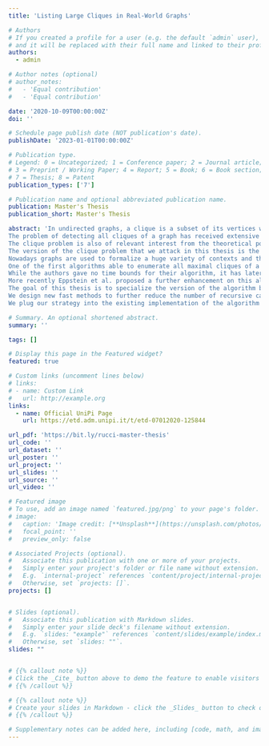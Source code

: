 ```yaml
---
title: 'Listing Large Cliques in Real-World Graphs'

# Authors
# If you created a profile for a user (e.g. the default `admin` user), write the username (folder name) here
# and it will be replaced with their full name and linked to their profile.
authors:
  - admin

# Author notes (optional)
# author_notes:
#   - 'Equal contribution'
#   - 'Equal contribution'

date: '2020-10-09T00:00:00Z'
doi: ''

# Schedule page publish date (NOT publication's date).
publishDate: '2023-01-01T00:00:00Z'

# Publication type.
# Legend: 0 = Uncategorized; 1 = Conference paper; 2 = Journal article;
# 3 = Preprint / Working Paper; 4 = Report; 5 = Book; 6 = Book section;
# 7 = Thesis; 8 = Patent
publication_types: ['7']

# Publication name and optional abbreviated publication name.
publication: Master's Thesis
publication_short: Master's Thesis

abstract: 'In undirected graphs, a clique is a subset of its vertices which are all pairwise connected.
The problem of detecting all cliques of a graph has received extensive study due to its various fields of applications, ranging from detecting social communities, through the development of integrated circuits, to extracting information from protein interactions and even detecting communities of dolphins in the ocean.
The clique problem is also of relevant interest from the theoretical point of view, since it is one of the first 21 problems to be classified as NP-Complete by Karp in 1972. For these reasons many different strategies were adopted throughout the years to solve it as fast as possible, including heuristics and approximation algorithms.
The version of the clique problem that we attack in this thesis is the enumerative one, as we want to list and count every inclusion-maximal clique found in large graphs.
Nowadays graphs are used to formalize a huge variety of contexts and their size is growing at a fast pace, thus the need to design faster algorithms that are capable to process them in a reasonable amount of time.
One of the first algorithms able to enumerate all maximal cliques of a graph was that by Bron and Kerbosch, a recursive backtracking algorithm which performs a depth first visit of the search tree that it explores, adding one vertex at a time to the clique being formed.
While the authors gave no time bounds for their algorithm, it has later been proven that with a particular strategy for pruning, it achieves O(3^(|V|/3)) time, which is worst-case optimal.
More recently Eppstein et al. proposed a further enhancement on this algorithm, making it fixed-parameter tractable and very fast in practice by exploiting a particular ordering of the vertices.
The goal of this thesis is to specialize the version of the algorithm by Eppstein et al. to find cliques of at least k vertices, motivated by the fact that larger cliques often carry more significant information about communities rather than the small ones.
We design new fast methods to further reduce the number of recursive calls made by the algorithm, practically expanding the pool of affordable graphs to process.
We plug our strategy into the existing implementation of the algorithm by D. Strash and we do extensive testing both on real and randomly generated datasets with different properties to show its practical efficiency with respect to Eppstein's starting algorithm, and how this relates to the structure of the graphs.'

# Summary. An optional shortened abstract.
summary: ''

tags: []

# Display this page in the Featured widget?
featured: true

# Custom links (uncomment lines below)
# links:
# - name: Custom Link
#   url: http://example.org
links:
  - name: Official UniPi Page
    url: https://etd.adm.unipi.it/t/etd-07012020-125844

url_pdf: 'https://bit.ly/rucci-master-thesis'
url_code: ''
url_dataset: ''
url_poster: ''
url_project: ''
url_slides: ''
url_source: ''
url_video: ''

# Featured image
# To use, add an image named `featured.jpg/png` to your page's folder.
# image:
#   caption: 'Image credit: [**Unsplash**](https://unsplash.com/photos/pLCdAaMFLTE)'
#   focal_point: ''
#   preview_only: false

# Associated Projects (optional).
#   Associate this publication with one or more of your projects.
#   Simply enter your project's folder or file name without extension.
#   E.g. `internal-project` references `content/project/internal-project/index.md`.
#   Otherwise, set `projects: []`.
projects: []


# Slides (optional).
#   Associate this publication with Markdown slides.
#   Simply enter your slide deck's filename without extension.
#   E.g. `slides: "example"` references `content/slides/example/index.md`.
#   Otherwise, set `slides: ""`.
slides: ""


# {{% callout note %}}
# Click the _Cite_ button above to demo the feature to enable visitors to import publication metadata into their reference management software.
# {{% /callout %}}

# {{% callout note %}}
# Create your slides in Markdown - click the _Slides_ button to check out the example.
# {{% /callout %}}

# Supplementary notes can be added here, including [code, math, and images](https://wowchemy.com/docs/writing-markdown-latex/).
---
```

